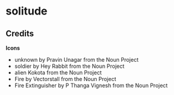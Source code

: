 # solitude



## Credits

**Icons**
* unknown by Pravin Unagar from the Noun Project
* soldier by Hey Rabbit from the Noun Project
* alien Kokota from the Noun Project
* Fire by Vectorstall from the Noun Project
* Fire Extinguisher by P Thanga Vignesh from the Noun Project